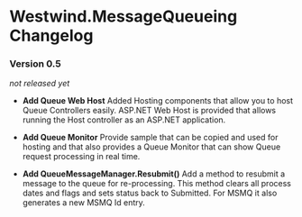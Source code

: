 # Westwind.MessageQueueing Changelog

### Version 0.5
*not released yet*

* **Add Queue Web Host**
Added Hosting components that allow you to host
Queue Controllers easily. ASP.NET Web Host is provided
that allows running the Host controller as an ASP.NET
application.

* **Add Queue Monitor**
Provide sample that can be copied and used for hosting
and that also provides a Queue Monitor that can show
Queue request processing in real time.

* **Add QueueMessageManager.Resubmit()**
Add a method to resubmit a message to the queue for re-processing.
This method clears all process dates and flags and sets status
back to Submitted. For MSMQ it also generates a new MSMQ Id
entry. 
